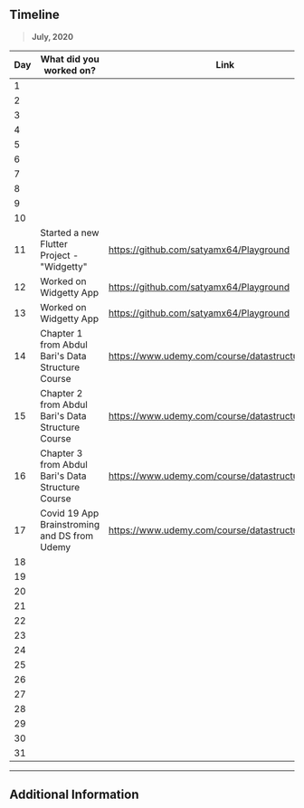 ## Timeline

> **July, 2020**

|Day|What did you worked on?|Link|
|-------|------|--------|
|1|||
|2|||
|3|||
|4|||
|5|||
|6|||
|7|||
|8|||
|9|||
|10|||
|11|Started a new Flutter Project - "Widgetty"|https://github.com/satyamx64/Playground|
|12|Worked on Widgetty App|https://github.com/satyamx64/Playground|
|13|Worked on Widgetty App|https://github.com/satyamx64/Playground|
|14|Chapter 1 from Abdul Bari's Data Structure  Course|https://www.udemy.com/course/datastructurescncpp/|
|15|Chapter 2 from Abdul Bari's Data Structure  Course|https://www.udemy.com/course/datastructurescncpp/|
|16|Chapter 3 from Abdul Bari's Data Structure Course|https://www.udemy.com/course/datastructurescncpp/|
|17|Covid 19 App Brainstroming and DS from Udemy|https://www.udemy.com/course/datastructurescncpp/|
|18|||
|19|||
|20|||
|21|||
|22|||
|23|||
|24|||
|25|||
|26|||
|27|||
|28|||
|29|||
|30|||
|31|||



---

## Additional Information

